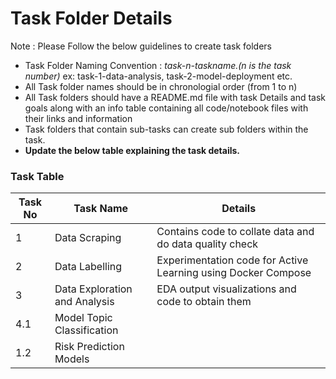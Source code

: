 # Task Folder Details

Note : Please Follow the below guidelines to create task folders
- Task Folder Naming Convention : _task-n-taskname.(n is the task number)_  ex: task-1-data-analysis, task-2-model-deployment etc.
- All Task folder names should be in chronologial order (from 1 to n)
- All Task folders should have a README.md file with task Details and task goals along with an info table containing all code/notebook files with their links and information
- Task folders that contain sub-tasks can create sub folders within the task.
- __Update the below table explaining the task details.__

### Task Table

| Task No| Task Name | Details |
|-|-|-|
|1| Data Scraping | Contains code to collate data and do data quality check |
|2| Data Labelling | Experimentation code for Active Learning using Docker Compose |
|3| Data Exploration and Analysis | EDA output visualizations and code to obtain them |
|4.1| Model Topic Classification | |
|1.2 | Risk Prediction Models | |

